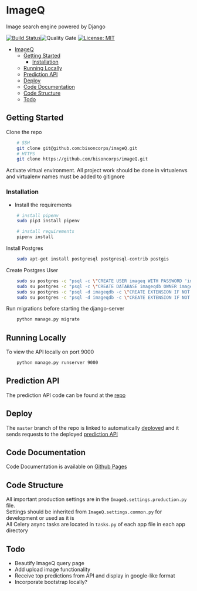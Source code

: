 # ImageQ

Image search engine powered by Django

[![Build Status](https://travis-ci.com/bisoncorps/imageQ.svg?branch=master)](https://travis-ci.com/bisoncorps/imageQ)![Quality Gate](https://sonarcloud.io/api/project_badges/measure?project=deven96_ImageQ&metric=alert_status)
[![License: MIT](https://img.shields.io/badge/License-MIT-yellow.svg)](https://opensource.org/licenses/MIT)

- [ImageQ](#imageq)
  - [Getting Started](#getting-started)
    - [Installation](#installation)
  - [Running Locally](#running-locally)
  - [Prediction API](#prediction-api)
  - [Deploy](#deploy)
  - [Code Documentation](#code-documentation)
  - [Code Structure](#code-structure)
  - [Todo](#todo)

## Getting Started

Clone the repo

```bash
    # SSH
    git clone git@github.com:bisoncorps/imageQ.git
    # HTTPS
    git clone https://github.com/bisoncorps/imageQ.git
```

Activate virtual environment. All project work should be done in virtualenvs and virtualenv names must be added to gitignore

### Installation

- Install the requirements

```bash
    # install pipenv
    sudo pip3 install pipenv

    # install requirements
    pipenv install
```


Install Postgres

```bash
    sudo apt-get install postgresql postgresql-contrib postgis
```

Create Postgres User

```bash
    sudo su postgres -c "psql -c \"CREATE USER imageq WITH PASSWORD 'imageq';\""
    sudo su postgres -c "psql -c \"CREATE DATABASE imageqdb OWNER imageq;\""
    sudo su postgres -c "psql -d imageqdb -c \"CREATE EXTENSION IF NOT EXISTS postgis;\""
    sudo su postgres -c "psql -d imageqdb -c \"CREATE EXTENSION IF NOT EXISTS postgis_topology;\""
```

Run migrations before starting the django-server

```bash
    python manage.py migrate
```

## Running Locally

To view the API locally on port 9000

```bash
    python manage.py runserver 9000
```

## Prediction API

The prediction API code can be found at the [repo](https://github.com/deven96/ImageQ_API)

## Deploy

The `master` branch of the repo is linked to automatically [deployed](https://bisoncorps-imageq.herokuapp.com) and it sends requests to the deployed [prediction API](https://imageqapi.appspot.com/)

## Code Documentation

Code Documentation is available on [Github Pages](https://bisoncorps.github.io/imageQ)

## Code Structure

All important production settings are in the `ImageQ.settings.production.py` file.<br />
Settings should be inherited from `ImageQ.settings.common.py` for development or used as it is<br />
All Celery async tasks are located in `tasks.py` of each app file in each app directory

## Todo

- Beautify ImageQ query page
- Add upload image functionality
- Receive top predictions from API and display in google-like format
- Incorporate bootstrap locally? 